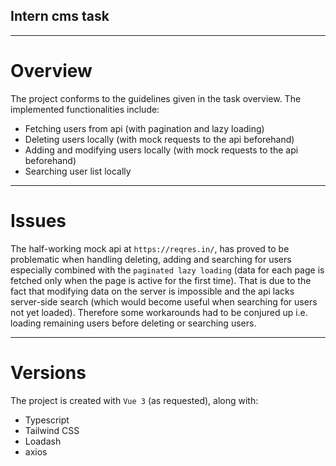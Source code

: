 ## Intern cms task

---

# Overview

The project conforms to the guidelines given in the task overview. The implemented functionalities include:

- Fetching users from api (with pagination and lazy loading)
- Deleting users locally (with mock requests to the api beforehand)
- Adding and modifying users locally (with mock requests to the api beforehand)
- Searching user list locally

---

# Issues

The half-working mock api at `https://reqres.in/`, has proved to be problematic when handling deleting, adding and searching for users especially combined with the `paginated lazy loading` (data for each page is fetched only when the page is active for the first time). That is due to the fact that modifying data on the server is impossible and the api lacks server-side search (which would become useful when searching for users not yet loaded). Therefore some workarounds had to be conjured up i.e. loading remaining users before deleting or searching users.

---

# Versions

The project is created with `Vue 3` (as requested), along with:

- Typescript
- Tailwind CSS
- Loadash
- axios
